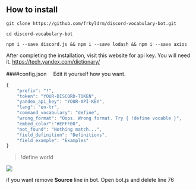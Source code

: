 ## How to install

`git clone https://github.com/frkyldrm/discord-vocabulary-bot.git`

`cd discord-vocabulary-bot`

`npm i --save discord.js && npm i --save lodash && npm i --save axios`

After completing the installation, visit this website for api key. You will need it.  https://tech.yandex.com/dictionary/

####config.json　
Edit it yourself how you want.
```javascript
{
	"prefix": "!",
	"token": "YOUR-DİSCORD-TOKEN",
	"yandex_api_key": "YOUR-APİ-KEY",
	"lang": "en-tr",
	"command_vocabulary": "define",
	"wrong_format": "Oops. Wrong format. Try { !define vocable }",
	"embed_color":"#EFFF00",
	"not_found": "Nothing match...",
	"field_definition": "Definitions",
	"field_example": "Examples"
}
```
> !define world

![](https://raw.githubusercontent.com/frkyldrm/discord-vocabulary-bot/master/picture.png)

if you want remove **Source** line in bot. Open bot.js and delete line 76
